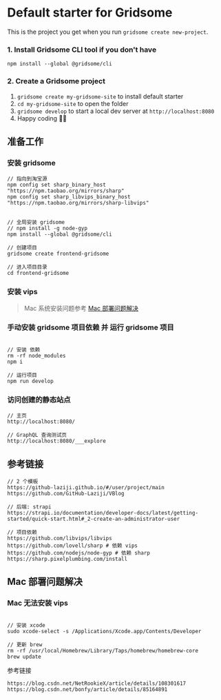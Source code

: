 # Default starter for Gridsome

This is the project you get when you run `gridsome create new-project`.

### 1. Install Gridsome CLI tool if you don't have

`npm install --global @gridsome/cli`

### 2. Create a Gridsome project

1. `gridsome create my-gridsome-site` to install default starter
2. `cd my-gridsome-site` to open the folder
3. `gridsome develop` to start a local dev server at `http://localhost:8080`
4. Happy coding 🎉🙌

## 准备工作

### 安装 gridsome

```dotnetcli
// 指向到淘宝源
npm config set sharp_binary_host "https://npm.taobao.org/mirrors/sharp"
npm config set sharp_libvips_binary_host "https://npm.taobao.org/mirrors/sharp-libvips"


// 全局安装 gridsome
// npm install -g node-gyp
npm install --global @gridsome/cli

// 创建项目
gridsome create frontend-gridsome

// 进入项目目录
cd frontend-gridsome
```

### 安装 vips

> Mac 系统安装问题参考 [Mac 部署问题解决](#Mac-部署问题解决)

### 手动安装 gridsome 项目依赖 并 运行 gridsome 项目

```dotnetcli

// 安装 依赖
rm -rf node_modules
npm i

// 运行项目
npm run develop

```

### 访问创建的静态站点

```dotnetcli
// 主页
http://localhost:8080/

// GraphQL 查询测试页
http://localhost:8080/___explore
```

## 参考链接

```dotnetcli
// 2 个模板
https://github-laziji.github.io/#/user/project/main
https://github.com/GitHub-Laziji/VBlog

// 后端: strapi
https://strapi.io/documentation/developer-docs/latest/getting-started/quick-start.html#_2-create-an-administrator-user

// 项目依赖
https://github.com/libvips/libvips
https://github.com/lovell/sharp # 依赖 vips
https://github.com/nodejs/node-gyp # 依赖 sharp
https://sharp.pixelplumbing.com/install
```

## Mac 部署问题解决

### Mac 无法安装 vips

```dotnetcli

// 安装 xcode
sudo xcode-select -s /Applications/Xcode.app/Contents/Developer

// 更新 brew
rm -rf /usr/local/Homebrew/Library/Taps/homebrew/homebrew-core
brew update
```

参考链接

```dotnetcli
https://blog.csdn.net/NetRookieX/article/details/108301617
https://blog.csdn.net/bonfy/article/details/85164891
```